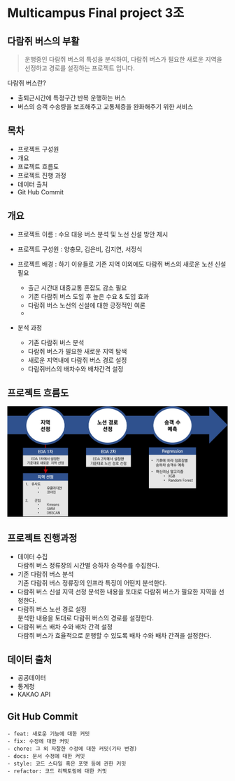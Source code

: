 # Multicampus Final project 3조

## 다람쥐 버스의 부활
> 운행중인 다람쥐 버스의 특성을 분석하여, 다람쥐 버스가 필요한 새로운 지역을 선정하고 경로를 설정하는 프로젝트 입니다.  

다람쥐 버스란?  
- 출퇴근시간에 특정구간 반복 운행하는 버스
- 버스의 승객 수송량을 보조해주고 교통체증을 완화해주기 위한 서비스      


## 목차
- 프로젝트 구성원
- 개요 
- 프로젝트 흐름도
- 프로젝트 진행 과정
- 데이터 출처 
- Git Hub Commit


## 개요
- 프로젝트 이름 : 수요 대응 버스 분석 및 노선 신설 방안 제시
- 프로젝트 구성원 : 양충모, 김은비, 김지연, 서정식   
- 프로젝트 배경 : 하기 이유들로 기존 지역 이외에도 다람쥐 버스의 새로운 노선 신설 필요       
  - 출근 시간대 대중교통 혼잡도 감소 필요
  - 기존 다람쥐 버스 도입 후 높은 수요 & 도입 효과
  - 다람쥐 버스 노선의 신설에 대한 긍정적인 여론
  - 

- 분석 과정  
  - 기존 다람쥐 버스 분석
  - 다람쥐 버스가 필요한 새로운 지역 탐색
  - 새로운 지역내에 다람쥐 버스 경로 설정
  - 다람쥐버스의 배차수와 배차간격 설정  

## 프로젝트 흐름도      
![Alt text](image.png)   
 
## 프로젝트 진행과정
- 데이터 수집  
  다람쥐 버스 정류장의 시간별 승하차 승객수를 수집한다.       
- 기존 다람쥐 버스 분석     
  기존 다람쥐 버스 정류장의 인프라 특징이 어떤지 분석한다.      
- 다람쥐 버스 신설 지역 선정 
  분석한 내용을 토대로 다람쥐 버스가 필요한 지역을 선정한다.   
- 다람쥐 버스 노선 경로 설정    
  분석한 내용을 토대로 다람쥐 버스의 경로를 설정한다.
- 다람쥐 버스 배차 수와 배차 간격 설정      
  다람쥐 버스가 효율적으로 운행할 수 있도록 배차 수와 배차 간격을 설정한다.  

## 데이터 출처 
- 공공데이터 
- 통계청 
- KAKAO API 

## Git Hub Commit 
```
- feat: 새로운 기능에 대한 커밋
- fix: 수정에 대한 커밋
- chore: 그 외 자잘한 수정에 대한 커밋(기타 변경)
- docs: 문서 수정에 대한 커밋
- style: 코드 스타일 혹은 포맷 등에 관한 커밋
- refactor: 코드 리팩토링에 대한 커밋
```
